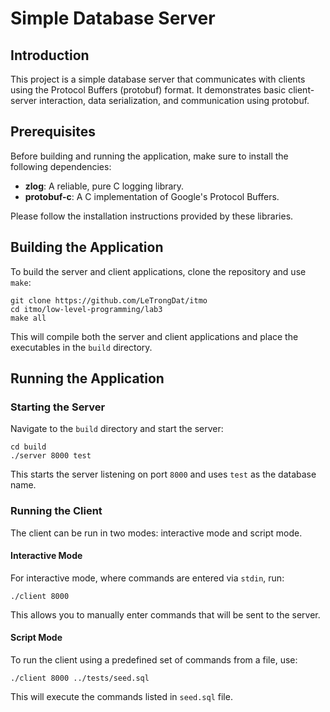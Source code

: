 # Simple Database Server

## Introduction

This project is a simple database server that communicates with clients using the Protocol Buffers (protobuf) format. It demonstrates basic client-server interaction, data serialization, and communication using protobuf.

## Prerequisites

Before building and running the application, make sure to install the following dependencies:

- **zlog**: A reliable, pure C logging library.
- **protobuf-c**: A C implementation of Google's Protocol Buffers.

Please follow the installation instructions provided by these libraries.

## Building the Application

To build the server and client applications, clone the repository and use `make`:

```
git clone https://github.com/LeTrongDat/itmo
cd itmo/low-level-programming/lab3
make all
```

This will compile both the server and client applications and place the executables in the `build` directory.

## Running the Application

### Starting the Server

Navigate to the `build` directory and start the server:

```
cd build
./server 8000 test
```

This starts the server listening on port `8000` and uses `test` as the database name.

### Running the Client

The client can be run in two modes: interactive mode and script mode.

#### Interactive Mode

For interactive mode, where commands are entered via `stdin`, run:

```
./client 8000
```

This allows you to manually enter commands that will be sent to the server.

#### Script Mode

To run the client using a predefined set of commands from a file, use:

```
./client 8000 ../tests/seed.sql
```

This will execute the commands listed in `seed.sql` file.